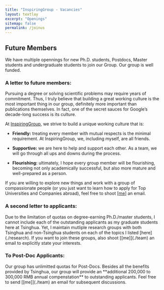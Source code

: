 ```yaml
---
title: "InspiringGroup - Vacancies"
layout: textlay
excerpt: "Openings"
sitemap: false
permalink: /joinus
---
```


## Future Members

<div class="largefont">
We have multiple opennings for new Ph.D. students, Postdocs, Master students and undergraduate students to join our Group. Our group is well funded. 
</div>

### A letter to future members: 

<div class="largefont">
Pursuing a degree or solving scientific problems may require years of commitment. Thus, I truly believe that building a great working culture is the most important thing in our group, definitely more important than publications themselves. In fact, one of the secret sauces for Google’s decade-long success is its culture. 

At [InspiringGroup](.), we strive to build a unique working culture that is: 

* **Friendly:** treating every member with mutual respects is the minimal requirement. At InspiringGroup, we, including myself, are all friends. 

* **Supportive:** we are here to help and support each other. As a team, we will go through all ups and downs during the process.

* **Flourishing:** ultimately, I hope every group member will be flourishing, becoming not only academically successful, but also more mature and well-prepared as a person.
 
If you are willing to explore new things and work with a group of compassionate people (or you just want to learn how to apply for Top Universities and Companies abroad), feel free to shoot [[me]](./team) an email. 
</div>

### A second letter to applicants: 

<div class="largefont">
Due to the limitation of quotas on degree-earning Ph.D./master students, I cannot include each of the outstanding applicants as my graduate students here at Tsinghua. Yet, I maintain mutliple research groups with both Tsinghua and non-Tsinghua students on each of the topics I listed [here](./research). If you want to join these groups, also shoot [[me]](./team) an email to explicitly state your interests. 
</div>

### To Post-Doc Applicants: 

<div class="largefont">
Our group has unlimitted quotas for Post-Docs. Besides all the benefits provided by Tsinghua, our group will provide an **additional 200,000 to 300,000 RMB annual compenstation** to outstanding applicants. Feel free to send [[me]](./team) an email for subsequent discussions. 
</div>


<br />
